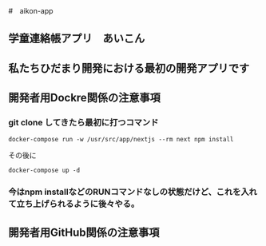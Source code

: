 #　aikon-app

## 学童連絡帳アプリ　あいこん

## 私たちひだまり開発における最初の開発アプリです

## 開発者用Dockre関係の注意事項
### git clone してきたら最初に打つコマンド
```docker-compose
docker-compose run -w /usr/src/app/nextjs --rm next npm install
```
その後に
```docker-compose
docker-compose up -d
```
### 今はnpm installなどのRUNコマンドなしの状態だけど、これを入れて立ち上げられるように後々やる。


## 開発者用GitHub関係の注意事項
